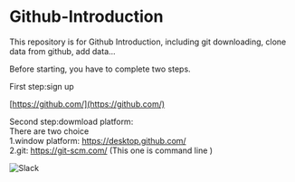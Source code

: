 # Github-Introduction
This repository is for Github Introduction, including git downloading, clone data from github, add data...

Before starting, you have to complete two steps.

First step:sign up

[https://github.com/](https://github.com/)



Second step:dowmload platform:</br>
There are two choice</br>
1.window platform: https://desktop.github.com/</br>
2.git: https://git-scm.com/ (This one is command line )




![Slack](http://sanfubrunch.github.io/web/img/c5.jpg)

